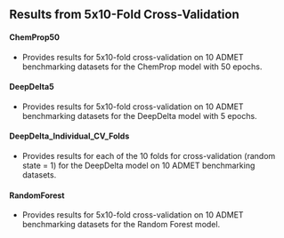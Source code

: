## Results from 5x10-Fold Cross-Validation

#### ChemProp50
* Provides results for 5x10-fold cross-validation on 10 ADMET benchmarking datasets for the ChemProp model with 50 epochs.

#### DeepDelta5
* Provides results for 5x10-fold cross-validation on 10 ADMET benchmarking datasets for the DeepDelta model with 5 epochs.

#### DeepDelta_Individual_CV_Folds
* Provides results for each of the 10 folds for cross-validation (random state = 1) for the DeepDelta model on 10 ADMET benchmarking datasets.

#### RandomForest
* Provides results for 5x10-fold cross-validation on 10 ADMET benchmarking datasets for the Random Forest model.
